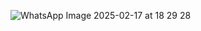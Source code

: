 ![WhatsApp Image 2025-02-17 at 18 29 28](https://github.com/user-attachments/assets/8e7cdf78-1fde-45b6-85c5-0684f5f0c6bd)
